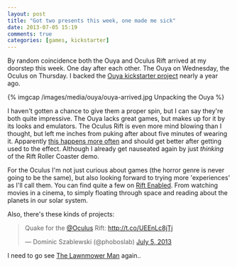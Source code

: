 ```yaml
---
layout: post
title: "Got two presents this week, one made me sick"
date: 2013-07-05 15:19
comments: true
categories: [games, kickstarter]
---
```


By random coincidence both the Ouya and Oculus Rift arrived at my doorstep this week. One day after each other. The Ouya on Wednesday, the Oculus on Thursday. I backed the [Ouya kickstarter project](http://www.kickstarter.com/projects/ouya/ouya-a-new-kind-of-video-game-console) nearly a year ago.

{% imgcap /images/media/ouya/ouya-arrived.jpg Unpacking the Ouya %}

<!-- more -->

I haven't gotten a chance to give them a proper spin, but I can say they're both quite impressive. The Ouya lacks great games, but makes up for it by its looks and emulators. The Oculus Rift is even more mind blowing than I thought, but left me inches from puking after about five minutes of wearing it. Apparently [this happens more often](http://martincaine.com/gaming/day_one_with_the_oculus_rift_nausea) and should get better after getting used to the effect. Although I already get nauseated again by just _thinking_ of the Rift Roller Coaster demo.

For the Oculus I'm not just curious about games (the horror genre is never going to be the same), but also looking forward to trying more 'experiences' as I'll call them. You can find quite a few on [Rift Enabled](http://www.riftenabled.com/). From watching movies in a cinema, to simply floating through space and reading about the planets in our solar system.

Also, there's these kinds of projects:
<blockquote class="twitter-tweet"><p>Quake for the <a href="https://twitter.com/oculus">@Oculus</a> Rift: <a href="http://t.co/UEEnLc8jTj">http://t.co/UEEnLc8jTj</a></p>&mdash; Dominic Szablewski (@phoboslab) <a href="https://twitter.com/phoboslab/statuses/353135358038376449">July 5, 2013</a></blockquote>
<script async src="//platform.twitter.com/widgets.js" charset="utf-8"></script>

I need to go see [The Lawnmower Man](http://www.imdb.com/title/tt0104692/?ref_=sr_1) again..